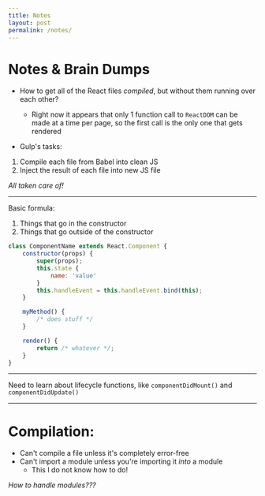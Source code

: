 ```yaml
---
title: Notes
layout: post
permalink: /notes/
---
```


# Notes & Brain Dumps

- How to get all of the React files *compiled*, but without them running over each other?	
	- Right now it appears that only 1 function call to `ReactDOM` can be made at a time per page, so the first call is the only one that gets rendered

- Gulp's tasks:

1. Compile each file from Babel into clean JS
2. Inject the result of each file into new JS file

*All taken care of!*

***

Basic formula:

1. Things that go in the constructor
2. Things that go outside of the constructor

```js
class ComponentName extends React.Component {
	constructor(props) {
		super(props);
		this.state {
			name: 'value'
		}
		this.handleEvent = this.handleEvent.bind(this);
	}

	myMethod() {
		/* does stuff */
	}

	render() {
		return /* whatever */;
	}
}
```

***

Need to learn about lifecycle functions, like `componentDidMount()` and `componentDidUpdate()`

***

# Compilation:

- Can't compile a file unless it's completely error-free
- Can't import a module unless you're importing it *into* a module
	- This I do not know how to do!

*How to handle modules???*